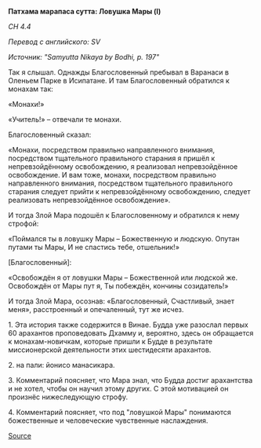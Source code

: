 **Патхама марапаса сутта: Ловушка Мары \(I\)**

_СН 4\.4_

_Перевод с английского: SV_

_Источник: "Samyutta Nikaya by Bodhi, p\. 197"_

Так я слышал\. Однажды Благословенный пребывал в Варанаси в Оленьем Парке в Исипатане\. И там Благословенный обратился к монахам так:

«Монахи\!»

«Учитель\!» – отвечали те монахи\.

Благословенный сказал: 

«Монахи, посредством правильно направленного внимания, посредством тщательного правильного старания я пришёл к непревзойдённому освобождению, я реализовал непревзойдённое освобождение\. И вам тоже, монахи, посредством правильно направленного внимания, посредством тщательного правильного старания следует прийти к непревзойдённому освобождению, следует реализовать непревзойдённое освобождение»\.

И тогда Злой Мара подошёл к Благословенному и обратился к нему строфой:

«Поймался ты в ловушку Мары – Божественную и людскую\. Опутан путами ты Мары, И не спастись тебе, отшельник\!»

\[Благословенный\]: 

«Освобождён я от ловушки Мары – Божественной или людской же\. Освобождён от Мары пут я, Ты побеждён, кончины созидатель\!»

И тогда Злой Мара, осознав: «Благословенный, Счастливый, знает меня», расстроенный и опечаленный, тут же исчез\.

1\. Эта история также содержится в Винае\. Будда уже разослал первых 60 арахантов проповедовать Дхамму и, вероятно, здесь он обращается к монахам\-новичкам, которые пришли к Будде в результате миссионерской деятельности этих шестидесяти арахантов\.

2\. на пали: йонисо манасикара\.

3\. Комментарий поясняет, что Мара знал, что Будда достиг арахантства и не хотел, чтобы он научил этому других\. С этой мотивацией он произнёс нижеследующую строфу\.

4\. Комментарий поясняет, что под "ловушкой Мары" понимаются божественные и человеческие чувственные наслаждения\.

[Source](https://www\.theravada\.ru/Teaching/Canon/Suttanta/Texts/sn4_4\-pathama\-marapasa\-sutta\-sv\.htm)